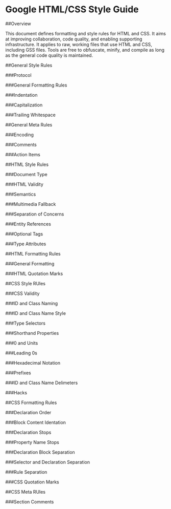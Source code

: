 Google HTML/CSS Style Guide
===========================
    
##Overview

This document defines formatting and style rules for HTML and
CSS. It aims at improving collaboration, code quality, and
enabling supporting infrastructure. It applies to raw,
working files that use HTML and CSS, including GSS
files. Tools are free to obfuscate, minify, and compile as
long as the general code quality is maintained.
     
##General Style Rules 

###Protocol

###General Formatting Rules

###Indentation

###Capitalization

###Trailing Whitespace

##General Meta Rules
  
###Encoding

###Comments

###Action Items

##HTML Style Rules

###Document Type

###HTML Validity

###Semantics

###Multimedia Fallback

###Separation of Concerns

###Entity References

###Optional Tags

###Type Attributes

##HTML Formatting Rules

###General Formatting

###HTML Quotation Marks

##CSS Style RUles
  
###CSS Validity

###ID and Class Naming

###ID and Class Name Style

###Type Selectors

###Shorthand Properties

###0 and Units

###Leading 0s

###Hexadecimal Notation

###Prefixes

###ID and Class Name Delimeters

###Hacks

##CSS Formatting Rules

###Declaration Order

###Block Content Identation

###Declaration Stops

###Property Name Stops

###Declaration Block Separation

###Selector and Declaration Separation

###Rule Separation

###CSS Quotation Marks

##CSS Meta RUles
  
###Section Comments



